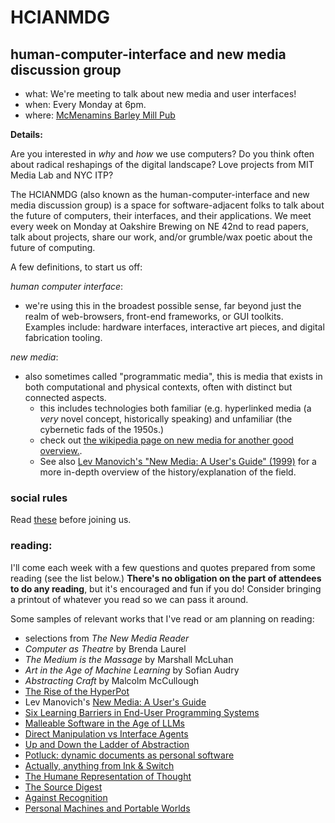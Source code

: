 # HCIANMDG

## human-computer-interface and new media discussion group

- what: We're meeting to talk about new media and user interfaces!
- when: Every Monday at 6pm.
- where: [McMenamins Barley Mill Pub](https://maps.app.goo.gl/y55dYxzhtGszVPBh8)

**Details:**

Are you interested in *why* and *how* we use computers? Do you think often about radical reshapings of the digital landscape? Love projects from MIT Media Lab and NYC ITP?

The HCIANMDG (also known as the human-computer-interface and new media discussion group) is a space for software-adjacent folks to talk about the future of computers, their interfaces, and their applications. We meet every week on Monday at Oakshire Brewing on NE 42nd to read papers, talk about projects, share our work, and/or grumble/wax poetic about the future of computing.

A few definitions, to start us off:
    
*human computer interface*:

- we're using this in the broadest possible sense, far beyond just the realm of web-browsers, front-end frameworks, or GUI toolkits. Examples include: hardware interfaces, interactive art pieces, and digital fabrication tooling.

*new media*:
    
- also sometimes called "programmatic media", this is media that exists in both computational and physical contexts, often with distinct but connected aspects. 
    - this includes technologies both familiar (e.g. hyperlinked media (a *very* novel concept, historically speaking) and unfamiliar (the cybernetic fads of the 1950s.)
    - check out [the wikipedia page on new media for another good overview.](https://en.wikipedia.org/wiki/New_media).
    - See also [Lev Manovich's "New Media: A User's Guide" (1999)](http://manovich.net/index.php/projects/new-media-a-user-s-guide) for a more in-depth overview of the history/explanation of the field.

### social rules

Read [these](/pages/events/social-rules.html) before joining us.

### reading:

I'll come each week with a few questions and quotes prepared from some reading (see the list below.) **There's no obligation on the part of attendees to do any reading**, but it's encouraged and fun if you do! Consider bringing a printout of whatever you read so we can pass it around.

Some samples of relevant works that I've read or am planning on reading:

- selections from *The New Media Reader*
- *Computer as Theatre* by Brenda Laurel
- *The Medium is the Massage* by Marshall McLuhan
- *Art in the Age of Machine Learning* by Sofian Audry
- *Abstracting Craft* by Malcolm McCullough
- [The Rise of the HyperPot](https://www.glennadamson.com/work/2018/hyperpot)
- Lev Manovich's [New Media: A User's Guide](http://manovich.net/index.php/projects/new-media-a-user-s-guide)
- [Six Learning Barriers in End-User Programming Systems](https://faculty.washington.edu/ajko/papers/Ko2004LearningBarriers.pdf)
- [Malleable Software in the Age of LLMs](https://www.geoffreylitt.com/2023/03/25/llm-end-user-programming)
- [Direct Manipulation vs Interface Agents](https://dl.acm.org/doi/pdf/10.1145/267505.267514)
- [Up and Down the Ladder of Abstraction](https://worrydream.com/LadderOfAbstraction/)
- [Potluck: dynamic documents as personal software](https://www.inkandswitch.com/potluck/)
- [Actually, anything from Ink & Switch](https://www.inkandswitch.com/)
- [The Humane Representation of Thought](https://vimeo.com/115154289)
- [The Source Digest](https://coryarcangel.com/downloads/the-source-digest-2016-061-digital-master-ih.pdf)
- [Against Recognition](https://omar.website/posts/against-recognition/)
- [Personal Machines and Portable Worlds](https://www.chrbutler.com/personal-machines-and-portable-worlds)
